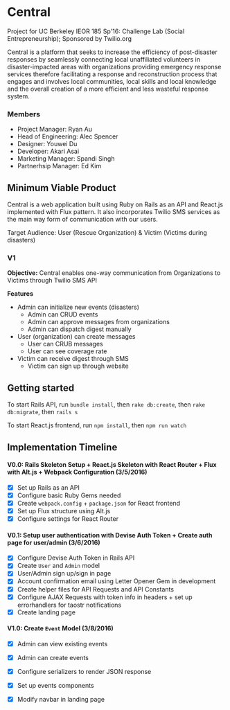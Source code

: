 # Central
Project for UC Berkeley IEOR 185 Sp'16: Challenge Lab (Social Entrepreneurship); Sponsored by Twilio.org

Central is a platform that seeks to increase the efficiency of post-disaster responses by seamlessly connecting local unaffiliated volunteers in disaster-impacted areas with organizations providing emergency response services therefore facilitating a response and reconstruction process that engages and involves local communities, local skills and local knowledge and the overall creation of a more efficient and less wasteful response system.

### Members

- Project Manager: Ryan Au
- Head of Engineering: Alec Spencer
- Designer: Youwei Du
- Developer: Akari Asai
- Marketing Manager: Spandi Singh
- Partnerhsip Manager: Ed Kim

## Minimum Viable Product

Central is a web application built using Ruby on Rails as an API and React.js implemented with Flux pattern. It also incorporates Twilio SMS services as the main way form of communication with our users.

Target Audience: User (Rescue Organization) & Victim (Victims during disasters)

### V1

**Objective:** Central enables one-way communication from Organizations to Victims through Twilio SMS API

**Features**

* Admin can initialize new events (disasters)
	* Admin can CRUD events
	* Admin can approve messages from organizations
	* Admin can dispatch digest manually
* User (organization) can create messages
	* User can CRUB messages
	* User can see coverage rate
* Victim can receive digest through SMS
	* Victim can sign up through website

## Getting started

To start Rails API, run `bundle install`, then `rake db:create`, then `rake db:migrate`, then `rails s`

To start React.js frontend, run `npm install`, then `npm run watch`

## Implementation Timeline

####  V0.0: Rails Skeleton Setup + React.js Skeleton with React Router + Flux with Alt.js + Webpack Configuration (3/5/2016)

- [X] Set up Rails as an API
- [X] Configure basic Ruby Gems needed
- [X] Create `webpack.config` + `package.json` for React frontend
- [X] Set up Flux structure using Alt.js
- [X] Configure settings for React Router

####  V0.1: Setup user authentication with Devise Auth Token + Create auth page for user/admin (3/6/2016)

- [X] Configure Devise Auth Token in Rails API
- [X] Create `User` and `Admin` model
- [X] User/Admin sign up/sign in page
- [X] Account confirmation email using Letter Opener Gem in development
- [X] Create helper files for API Requests and API Constants
- [X] Configure AJAX Requests with token info in headers + set up errorhandlers for taostr notifications
- [X] Create landing page

####  V1.0: Create `Event` Model (3/8/2016)

- [X] Admin can view existing events
- [X] Admin can create events
- [X] Configure serializers to render JSON response
- [X] Set up events components
- [X] Modify navbar in landing page






